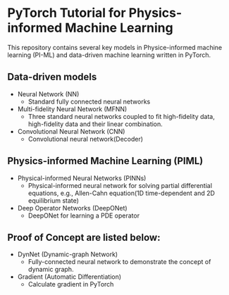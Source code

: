 # PyTorch Tutorial for Physics-informed Machine Learning

This repository contains several key models in Physice-informed machine learning (PI-ML) and data-driven machine learning written in PyTorch. 

## Data-driven models
* Neural Network (NN)
  - Standard fully connected neural networks
* Multi-fidelity Neural Network (MFNN)
  - Three standard neural networks coupled to fit high-fidelity data, high-fidelity data and their linear combination.
* Convolutional Neural Network (CNN)
  - Convolutional neural network(Decoder)

## Physics-informed Machine Learning (PIML)
* Physical-informed Neural Networks (PINNs)
  - Physical-informed neural network for solving partial differential equations, e.g., Allen-Cahn equation(1D time-dependent and 2D equilibrium state)
* Deep Operator Networks (DeepONet)
  - DeepONet for learning a PDE operator   

## Proof of Concept are listed below:
* DynNet (Dynamic-graph Network)
  - Fully-connected neural network to demonstrate the concept of dynamic graph.
* Gradient (Automatic Differentiation)
  - Calculate gradient in PyTorch


